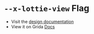 # `--x-lottie-view` Flag

- Visit the [design documentation](../docs/--x-lottie-view.md)
- View it on Grida [Docs](https://grida.co/docs/flags/--x-lottie-view)
